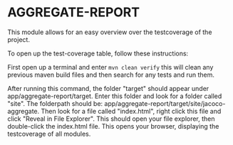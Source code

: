 
# AGGREGATE-REPORT #

This module allows for an easy overview over the testcoverage of the project.

To open up the test-coverage table, follow these instructions:

First open up a terminal and enter `mvn clean verify` this will clean any previous maven build files and then search for any tests and run them. 

After running this command, the folder "target" should appear under app/aggregate-report/target. Enter this folder and look for a folder called "site". The folderpath should be: app/aggregate-report/target/site/jacoco-aggregate. Then look for a file called "index.html", right click this file and click "Reveal in File Explorer". This should open your file explorer, then double-click the index.html file. This opens your browser, displaying the testcoverage of all modules.